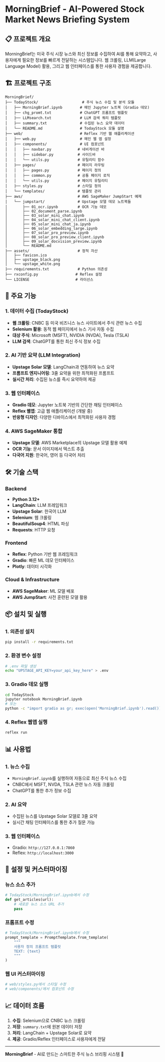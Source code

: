 # MorningBrief - AI-Powered Stock Market News Briefing System

## 📋 프로젝트 개요

MorningBrief는 미국 주식 시장 뉴스와 최신 정보를 수집하여 AI를 통해 요약하고, 사용자에게 필요한 정보를 빠르게 전달하는 시스템입니다. 웹 크롤링, LLM(Large Language Model) 활용, 그리고 웹 인터페이스를 통한 사용자 경험을 제공합니다.

## 🏗️ 프로젝트 구조

```
MorningBrief/
├── TodayStock/                    # 주식 뉴스 수집 및 분석 모듈
│   ├── MorningBrief.ipynb        # 메인 Jupyter 노트북 (Gradio 데모)
│   ├── chg_promt.txt             # ChatGPT 프롬프트 템플릿
│   ├── LLMsearch.txt             # LLM 검색 쿼리 템플릿
│   ├── summary.txt               # 수집된 뉴스 요약 데이터
│   └── README.md                 # TodayStock 모듈 설명
├── web/                          # Reflex 기반 웹 애플리케이션
│   ├── web.py                    # 메인 웹 앱 설정
│   ├── components/               # UI 컴포넌트
│   │   ├── navbar.py            # 네비게이션 바
│   │   ├── sidebar.py           # 사이드바
│   │   └── utils.py             # 유틸리티 함수
│   ├── pages/                   # 페이지 라우팅
│   │   ├── pages.py             # 페이지 정의
│   │   ├── common.py            # 공통 페이지 로직
│   │   └── utils.py             # 페이지 유틸리티
│   ├── styles.py                # 스타일 정의
│   └── templates/               # 템플릿 관리
├── aws/                         # AWS SageMaker JumpStart 예제
│   └── jumpstart/               # Upstage 모델 데모 노트북들
│       ├── 01_ocr.ipynb         # OCR 기능 데모
│       ├── 02_document_parse.ipynb
│       ├── 03_solar_mini_chat.ipynb
│       ├── 04_solar_mini_chat_client.ipynb
│       ├── 05_solar_mini_chat_ja.ipynb
│       ├── 06_solar_embedding_large.ipynb
│       ├── 07_solar_pro_preview.ipynb
│       ├── 08_solar_pro_preview_client.ipynb
│       ├── 09_solar_docvision_preview.ipynb
│       └── README.md
├── assets/                      # 정적 자산
│   ├── favicon.ico
│   ├── upstage_black.png
│   └── upstage_white.png
├── requirements.txt             # Python 의존성
├── rxconfig.py                 # Reflex 설정
└── LICENSE                     # 라이선스
```

## 🚀 주요 기능

### 1. 데이터 수집 (TodayStock)
- **웹 크롤링**: CNBC 등 미국 비즈니스 뉴스 사이트에서 주식 관련 뉴스 수집
- **Selenium 활용**: 동적 웹 페이지에서 뉴스 기사 자동 수집
- **대상 주식**: Microsoft (MSFT), NVIDIA (NVDA), Tesla (TSLA)
- **LLM 검색**: ChatGPT를 통한 최신 주식 정보 수집

### 2. AI 기반 요약 (LLM Integration)
- **Upstage Solar 모델**: LangChain과 연동하여 뉴스 요약
- **프롬프트 엔지니어링**: 3줄 요약을 위한 최적화된 프롬프트
- **실시간 처리**: 수집된 뉴스를 즉시 요약하여 제공

### 3. 웹 인터페이스
- **Gradio 데모**: Jupyter 노트북 기반의 간단한 채팅 인터페이스
- **Reflex 웹앱**: 고급 웹 애플리케이션 (개발 중)
- **반응형 디자인**: 다양한 디바이스에서 최적화된 사용자 경험

### 4. AWS SageMaker 통합
- **Upstage 모델**: AWS Marketplace의 Upstage 모델 활용 예제
- **OCR 기능**: 문서 이미지에서 텍스트 추출
- **다국어 지원**: 한국어, 영어 등 다국어 처리

## 🛠️ 기술 스택

### Backend
- **Python 3.12+**
- **LangChain**: LLM 프레임워크
- **Upstage Solar**: 한국어 LLM
- **Selenium**: 웹 크롤링
- **BeautifulSoup4**: HTML 파싱
- **Requests**: HTTP 요청

### Frontend
- **Reflex**: Python 기반 웹 프레임워크
- **Gradio**: 빠른 ML 데모 인터페이스
- **Plotly**: 데이터 시각화

### Cloud & Infrastructure
- **AWS SageMaker**: ML 모델 배포
- **AWS JumpStart**: 사전 훈련된 모델 활용

## 📦 설치 및 실행

### 1. 의존성 설치
```bash
pip install -r requirements.txt
```

### 2. 환경 변수 설정
```bash
# .env 파일 생성
echo "UPSTAGE_API_KEY=your_api_key_here" > .env
```

### 3. Gradio 데모 실행
```bash
cd TodayStock
jupyter notebook MorningBrief.ipynb
# 또는
python -c "import gradio as gr; exec(open('MorningBrief.ipynb').read())"
```

### 4. Reflex 웹앱 실행
```bash
reflex run
```

## 📊 사용법

### 1. 뉴스 수집
- `MorningBrief.ipynb`를 실행하여 자동으로 최신 주식 뉴스 수집
- CNBC에서 MSFT, NVDA, TSLA 관련 뉴스 자동 크롤링
- ChatGPT를 통한 추가 정보 수집

### 2. AI 요약
- 수집된 뉴스를 Upstage Solar 모델로 3줄 요약
- 실시간 채팅 인터페이스를 통한 추가 질문 가능

### 3. 웹 인터페이스
- Gradio: `http://127.0.0.1:7860`
- Reflex: `http://localhost:3000`

## 🔧 설정 및 커스터마이징

### 뉴스 소스 추가
```python
# TodayStock/MorningBrief.ipynb에서 수정
def get_articles(url):
    # 새로운 뉴스 소스 URL 추가
    pass
```

### 프롬프트 수정
```python
# TodayStock/MorningBrief.ipynb에서 수정
prompt_template = PromptTemplate.from_template(
    """
    사용자 정의 프롬프트 템플릿
    TEXT: {text}
    """
)
```

### 웹 UI 커스터마이징
```python
# web/styles.py에서 스타일 수정
# web/components/에서 컴포넌트 수정
```

## 📈 데이터 흐름

1. **수집**: Selenium으로 CNBC 뉴스 크롤링
2. **저장**: `summary.txt`에 원본 데이터 저장
3. **처리**: LangChain + Upstage Solar로 요약
4. **제공**: Gradio/Reflex 인터페이스로 사용자에게 전달


---

**MorningBrief** - AI로 만드는 스마트한 주식 뉴스 브리핑 시스템 🚀
